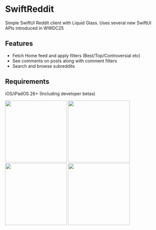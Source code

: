 # SwiftReddit

Simple SwiftUI Reddit client with Liquid Glass.
Uses several new SwiftUI APIs introduced in WWDC25

## Features
- Fetch Home feed and apply filters (Best/Top/Controversial etc)
- See comments on posts along with comment filters
- Search and browse subreddits

## Requirements
iOS/iPadOS 26+ (Including developer betas)

<p float="left">
    <img src="https://github.com/user-attachments/assets/9d2f9eb6-ea89-47f6-9a74-e1ec8c101912" width="200" />
    <img src="https://github.com/user-attachments/assets/31f1fbda-2203-45e0-9119-04cc70a9429e" width="200" />
    <img src="https://github.com/user-attachments/assets/bcec39c2-64f5-4710-916b-1c6b6b3f6ea0" width="200" />
    <img src="https://github.com/user-attachments/assets/9500d438-e548-4c16-956a-851e166fef0e" width="200" />
</p>
